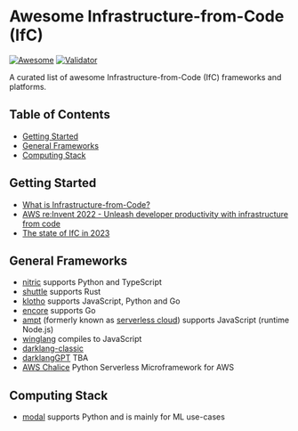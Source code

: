 # Awesome Infrastructure-from-Code (IfC)
[![Awesome](https://awesome.re/badge.svg)](https://awesome.re) [![Validator](https://github.com/ehsanmok/awesome-infrastructure-from-code/actions/workflows/validator.yml/badge.svg)](https://github.com/ehsanmok/awesome-infrastructure-from-code/actions/workflows/validator.yml)

A curated list of awesome Infrastructure-from-Code (IfC) frameworks and platforms.

## Table of Contents

- [Getting Started](#getting-started)
- [General Frameworks](#general-frameworks)
- [Computing Stack](#computing-stack)

## Getting Started

- [What is Infrastructure-from-Code?](https://infrastructurefromcode.com/)
- [AWS re:Invent 2022 - Unleash developer productivity with infrastructure from code](https://www.youtube.com/watch?v=RmwKBPCo7o4)
- [The state of IfC in 2023](https://klo.dev/state-of-infrastructure-from-code-2023/)

## General Frameworks

- [nitric](https://nitric.io/) supports Python and TypeScript
- [shuttle](https://www.shuttle.rs/) supports Rust
- [klotho](https://klo.dev/) supports JavaScript, Python and Go
- [encore](https://encore.dev/) supports Go
- [ampt](https://getampt.com/) (formerly known as [serverless cloud](https://www.serverless.com/cloud)) supports JavaScript (runtime Node.js)
- [winglang](https://www.winglang.io/) compiles to JavaScript
- [darklang-classic](https://docs.darklang.com/introduction)
- [darklangGPT](https://darklang.com/) TBA
- [AWS Chalice](https://github.com/aws/chalice) Python Serverless Microframework for AWS

## Computing Stack

- [modal](https://modal.com/) supports Python and is mainly for ML use-cases